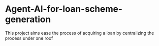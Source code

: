 # Agent-AI-for-loan-scheme-generation
This project aims ease the process of acquiring a loan by centralizing the process under one roof
